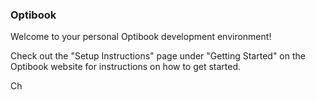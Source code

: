 ### Optibook
Welcome to your personal Optibook development environment!

Check out the "Setup Instructions" page under "Getting Started" on the Optibook website for instructions on how to get started.


Ch